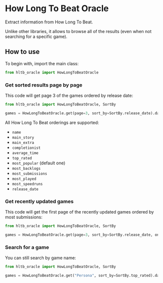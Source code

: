 # How Long To Beat Oracle

Extract information from How Long To Beat.

Unlike other libraries, it allows to browse all of the results (even when not searching for a specific game).

## How to use

To begin with, import the main class:

```python
from hltb_oracle import HowLongToBeatOracle
```

### Get sorted results page by page

This code will get page 3 of the games ordered by release date:

```python
from hltb_oracle import HowLongToBeatOracle, SortBy

games = HowLongToBeatOracle.get(page=3, sort_by=SortBy.release_date).data
```

All How Long To Beat orderings are supported:

- `name`
- `main_story`
- `main_extra`
- `completionist`
- `average_time`
- `top_rated`
- `most_popular` (default one)
- `most_backlogs`
- `most_submissions`
- `most_played`
- `most_speedruns`
- `release_date`

### Get recently updated games

This code will get the first page of the recently updated games ordered by most submissions:

```python
from hltb_oracle import HowLongToBeatOracle, SortBy

games = HowLongToBeatOracle.get(page=3, sort_by=SortBy.release_date, only_recently_updated=True).data
```

### Search for a game

You can still search by game name:

```python
from hltb_oracle import HowLongToBeatOracle, SortBy

games = HowLongToBeatOracle.get("Persona", sort_by=SortBy.top_rated).data
```
